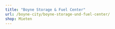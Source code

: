 ```yaml
---
title: "Boyne Storage & Fuel Center"
url: /boyne-city/boyne-storage-und-fuel-center/
shop: Mieten
---
```

